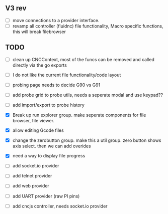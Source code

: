 

## V3 rev
- [ ] move connections to a provider interface.
- [ ] revamp all controller (fluidnc) file functionality, Macro specific functions, this will break filebrowser

## TODO
- [ ] clean up CNCContext, most of the funcs can be removed and called directly via the go exports
- [ ] I do not like the current file functionality/code layout
- [ ] probing page needs to decide G90 vs G91
- [ ] add probe grid to probe utils, needs a seperate modal and use keypad??
- [ ] add import/export to probe history

- [x] Break up run explorer group. make seperate components for file browser, file viewer.
- [x] allow editing Gcode files
- [x] change the zerobutton group. make this a util group. zero button shows axis select. then we can add overides
- [x] need a way to display file progress

- [ ] add socket.io provider 
- [ ] add telnet provider
- [ ] add web provider
- [ ] add UART provider (raw PI pins)
- [ ] add cncjs controller, needs socket.io provider




